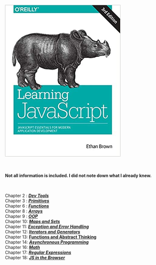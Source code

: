![alt text](https://github.com/GandalfTea/Notebooks/blob/master/JavaScript/Learning%20Javascript%20Ed.3/51ziIINNMAL._SX379_BO1%2C204%2C203%2C200_.jpg)

&nbsp;


#### Not all information is included. I did not note down what I already knew.

&nbsp;


Chapter 2 : [___Dev Tools___](https://github.com/GandalfTea/Notebooks/blob/master/JavaScript/Learning%20Javascript%20Ed.3/DevTools.Chapter2.md)     
Chapter 3 : [___Primitives___](https://github.com/GandalfTea/Notebooks/blob/master/JavaScript/Learning%20Javascript%20Ed.3/Primitives.Chpter3.md)     
Chapter 6 : [___Functions___](https://github.com/GandalfTea/Notebooks/blob/master/JavaScript/Learning%20Javascript%20Ed.3/Functions.Chapter6.md)      
Chapter 8 : [___Arrays___](https://github.com/GandalfTea/Notebooks/blob/master/JavaScript/Learning%20Javascript%20Ed.3/Arrays.Chapter8.md)      
Chapter 9 : [___OOP___](https://github.com/GandalfTea/Notebooks/blob/master/JavaScript/Learning%20Javascript%20Ed.3/OOP.Chapter9.md)       
Chapter 10: [___Maps and Sets___](https://github.com/GandalfTea/Notebooks/blob/master/JavaScript/Learning%20Javascript%20Ed.3/MapsAndSets.Chapter10.md)         
Chapter 11: [___Exception and Error Handling___](https://github.com/GandalfTea/Notebooks/blob/master/JavaScript/Learning%20Javascript%20Ed.3/ExceptionAndError.Chapter11.md)        
Chapter 12: [___Iterators and Generators___](https://github.com/GandalfTea/Notebooks/blob/master/JavaScript/Learning%20Javascript%20Ed.3/IteratorsAndGenerators.Chapter12.md)         
Chapter 13: [__Functions and Abstract Thinking__](https://github.com/GandalfTea/Notebooks/blob/master/JavaScript/Learning%20Javascript%20Ed.3/Abstract.Chapter13.md)       
Chapter 14: [___Asynchronous Programming___](https://github.com/GandalfTea/Notebooks/blob/master/JavaScript/Learning%20Javascript%20Ed.3/Asynchronous.Chapter14.md)        
Chapter 16: [___Math___](https://github.com/GandalfTea/Notebooks/blob/master/JavaScript/Learning%20Javascript%20Ed.3/Math.Chapter.16.md)     
Chapter 17: [___Regular Expressions___](https://github.com/GandalfTea/Notebooks/blob/master/JavaScript/Learning%20Javascript%20Ed.3/RegularExpressions.Chapter.17.md)          
Chapter 18: [___JS in the Browser___](https://github.com/GandalfTea/Notebooks/blob/master/JavaScript/Learning%20Javascript%20Ed.3/JSBrowser.Chapter.18.md)         
